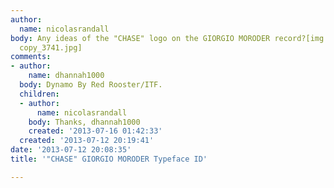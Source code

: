 ```yaml
---
author:
  name: nicolasrandall
body: Any ideas of the "CHASE" logo on the GIORGIO MORODER record?[img:sites/default/files/old-images/Giorgio-Moroder-Chase-240752
  copy_3741.jpg]
comments:
- author:
    name: dhannah1000
  body: Dynamo By Red Rooster/ITF.
  children:
  - author:
      name: nicolasrandall
    body: Thanks, dhannah1000
    created: '2013-07-16 01:42:33'
  created: '2013-07-12 20:19:41'
date: '2013-07-12 20:08:35'
title: '"CHASE" GIORGIO MORODER Typeface ID'

---
```

